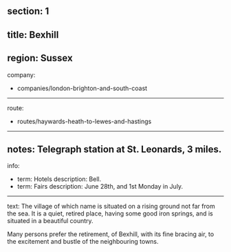 section: 1
----
title: Bexhill
----
region: Sussex
----
company:
- companies/london-brighton-and-south-coast
----
route:
- routes/haywards-heath-to-lewes-and-hastings
----
notes: Telegraph station at St. Leonards, 3 miles.
----
info:
- term: Hotels
  description: Bell.
- term: Fairs
  description: June 28th, and 1st Monday in July.
----
text: The village of which name is situated on a rising ground not far from the sea. It is a quiet, retired place, having some good iron springs, and is situated in a beautiful country.

Many persons prefer the retirement, of Bexhill, with its fine bracing air, to the excitement and bustle of the neighbouring towns.
